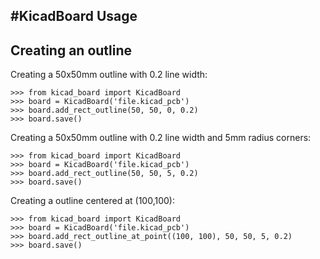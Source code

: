 #KicadBoard Usage
---------------------------

## Creating an outline
Creating a 50x50mm outline with 0.2 line width:

    >>> from kicad_board import KicadBoard
    >>> board = KicadBoard('file.kicad_pcb')
    >>> board.add_rect_outline(50, 50, 0, 0.2)
    >>> board.save()

Creating a 50x50mm outline with 0.2 line width and 5mm radius corners:

    >>> from kicad_board import KicadBoard
    >>> board = KicadBoard('file.kicad_pcb')
    >>> board.add_rect_outline(50, 50, 5, 0.2)
    >>> board.save()

Creating a outline centered at (100,100):

    >>> from kicad_board import KicadBoard
    >>> board = KicadBoard('file.kicad_pcb')
    >>> board.add_rect_outline_at_point((100, 100), 50, 50, 5, 0.2)
    >>> board.save()
